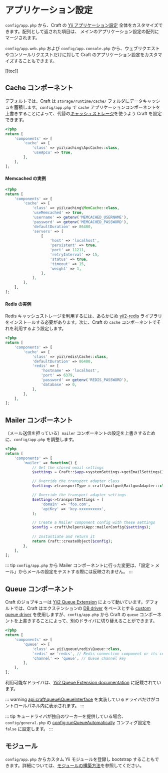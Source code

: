 # アプリケーション設定

`config/app.php` から、Craft の [Yii アプリケーション設定](https://www.yiiframework.com/doc/guide/2.0/en/structure-applications#application-configurations) 全体をカスタマイズできます。配列として返された項目は、 メインのアプリケーション設定の配列にマージされます。

`config/app.web.php` および `config/app.console.php` から、ウェブリクエストやコンソールリクエストだけに対して Craft のアプリケーション設定をカスタマイズすることもできます。

[[toc]]

## Cache コンポーネント

デフォルトでは、Craft は `storage/runtime/cache/` フォルダにデータキャッシュを蓄積します。`config/app.php` で `cache` アプリケーションコンポーネントを上書きすることによって、代替の[キャッシュストレージ](https://www.yiiframework.com/doc/guide/2.0/en/caching-data#supported-cache-storage)を使うよう Craft を設定できます。

```php
<?php
return [
    'components' => [
        'cache' => [
            'class' => yii\caching\ApcCache::class,
            'useApcu' => true,
        ],
    ],
];
```

#### Memcached の実例

```php
<?php
return [
    'components' => [
        'cache' => [
            'class' => yii\caching\MemCache::class,
            'useMemcached' => true,
            'username' => getenv('MEMCACHED_USERNAME'),
            'password' => getenv('MEMCACHED_PASSWORD'),
            'defaultDuration' => 86400,
            'servers' => [
                [
                    'host' => 'localhost',
                    'persistent' => true,
                    'port' => 11211,
                    'retryInterval' => 15,
                    'status' => true,
                    'timeout' => 15,
                    'weight' => 1,
                ],
            ],
        ],
    ],
];
```

#### Redis の実例

Redis キャッシュストレージを利用するには、あらかじめ [yii2-redis](https://github.com/yiisoft/yii2-redis) ライブラリをインストールする必要があります。次に、Craft の `cache` コンポーネントでそれを利用するよう設定します。

```php
<?php
return [
    'components' => [
        'cache' => [
            'class' => yii\redis\Cache::class,
            'defaultDuration' => 86400,
            'redis' => [
                'hostname' => 'localhost',
                'port' => 6379,
                'password' => getenv('REDIS_PASSWORD'),
                'database' => 0,
            ],
        ],
    ],
];
```

## Mailer コンポーネント

（メール送信を担っている）`mailer` コンポーネントの設定を上書きするために、`config/app.php` を調整します。

```php
<?php
return [
    'components' => [
        'mailer' => function() {
            // Get the stored email settings
            $settings = Craft::$app->systemSettings->getEmailSettings();

            // Override the transport adapter class
            $settings->transportType = craft\mailgun\MailgunAdapter::class;

            // Override the transport adapter settings
            $settings->transportSettings = [
                'domain' => 'foo.com',
                'apiKey' => 'key-xxxxxxxxxx',
            ];

            // Create a Mailer component config with these settings
            $config = craft\helpers\App::mailerConfig($settings);
            
            // Instantiate and return it
            return Craft::createObject($config);
        },
    ],
];
```

::: tip
`config/app.php` から Mailer コンポーネントに行った変更は、「設定 > メール」からメールの設定をテストする際には反映されません。
:::

## Queue コンポーネント

Craft のジョブキューは [Yii2 Queue Extension](https://github.com/yiisoft/yii2-queue) によって動いています。デフォルトでは、Craft はエクステンションの [DB driver](https://github.com/yiisoft/yii2-queue/blob/master/docs/guide/driver-db.md) をベースとする [custom queue driver](craft\queue\Queue) を使用しますが、`config/app.php` から Craft の `queue` コンポーネントを上書きすることによって、別のドライバに切り替えることができます。

```php
<?php
return [
    'components' => [
        'queue' => [
            'class' => yii\queue\redis\Queue::class,
            'redis' => 'redis', // Redis connection component or its config
            'channel' => 'queue', // Queue channel key
        ], 
    ],
];
```

利用可能なドライバは、[Yii2 Queue Extension documentation](https://github.com/yiisoft/yii2-queue/tree/master/docs/guide) に記載されています。

::: warning
<api:craft\queue\QueueInterface> を実装しているドライバだけがコントロールパネル内に表示されます。
:::

::: tip
キュードライバが独自のワーカーを提供している場合、`config/general.php` の <config:runQueueAutomatically> コンフィグ設定を `false` に設定します。
:::

## モジュール

`config/app.php` からカスタム Yii モジュールを登録し bootstrap することもできます。詳細については、[モジュールの構築方法](../extend/module-guide.md)を参照してください。

